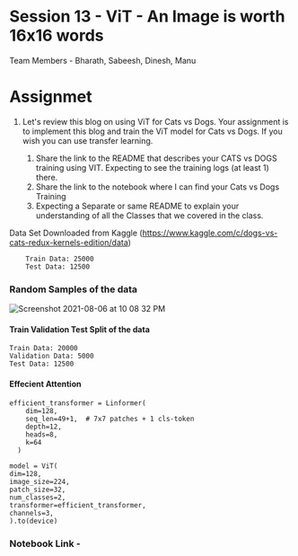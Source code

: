 # Session 13 - ViT - An Image is worth 16x16 words

Team Members - Bharath, Sabeesh, Dinesh, Manu


# Assignmet 

1. Let's review this blog on using ViT for Cats vs Dogs. Your assignment is to implement this blog and train the ViT model for Cats vs Dogs. If you wish you can use transfer learning.

    1. Share the link to the README that describes your CATS vs DOGS training using VIT. Expecting to see the training logs (at least 1) there.  
    2. Share the link to the notebook where I can find your Cats vs Dogs Training
    3. Expecting a Separate or same README to explain your understanding of all the Classes that we covered in the class. 

 
 

Data Set Downloaded from Kaggle (https://www.kaggle.com/c/dogs-vs-cats-redux-kernels-edition/data)


        Train Data: 25000
        Test Data: 12500
   
  ### Random Samples of the data
  
  ![Screenshot 2021-08-06 at 10 08 32 PM](https://user-images.githubusercontent.com/73247157/128543427-47df246b-9a78-4759-9e42-aed4aed714b3.png)
  
 #### Train Validation Test Split of the data 
  
    Train Data: 20000
    Validation Data: 5000
    Test Data: 12500

 #### Effecient Attention
 
    efficient_transformer = Linformer(
        dim=128,
        seq_len=49+1,  # 7x7 patches + 1 cls-token
        depth=12,
        heads=8,
        k=64
      )
      
    model = ViT(
    dim=128,
    image_size=224,
    patch_size=32,
    num_classes=2,
    transformer=efficient_transformer,
    channels=3,
    ).to(device)
    
 ###  Notebook Link - 
 
